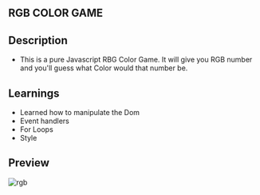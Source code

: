 ## RGB COLOR GAME

## Description

- This is a pure Javascript RBG Color Game. It will give you RGB number and you'll guess what Color would that number be.

## Learnings

- Learned how to manipulate the Dom
- Event handlers
- For Loops
- Style

## Preview

![rgb](https://user-images.githubusercontent.com/38735598/50497459-9c41ca80-09ec-11e9-9581-d8067204c2f3.gif)
